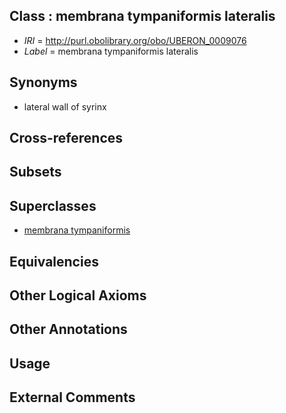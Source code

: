 
## Class : membrana tympaniformis lateralis

 * *IRI* = http://purl.obolibrary.org/obo/UBERON_0009076
 * *Label* = membrana tympaniformis lateralis

## Synonyms

 * lateral wall of syrinx

## Cross-references


## Subsets


## Superclasses

 * [membrana tympaniformis](../../UBERON/75/UBERON_0009075.md)

## Equivalencies


## Other Logical Axioms


## Other Annotations


## Usage


## External Comments


